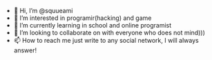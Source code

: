 - 👋 Hi, I’m @squueami
- 👀 I’m interested in programir(hacking) and game
- 🌱 I’m currently learning in school and online programist
- 💞️ I’m looking to collaborate on with everyone who does not mind)))
- 📫 How to reach me just write to any social network, I will always answer!

<!---
squueami/squueami is a ✨ special ✨ repository because its `README.md` (this file) appears on your GitHub profile.
You can click the Preview link to take a look at your changes.
--->
